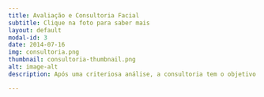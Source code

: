 ```yaml
---
title: Avaliação e Consultoria Facial
subtitle: Clique na foto para saber mais
layout: default
modal-id: 3
date: 2014-07-16
img: consultoria.png
thumbnail: consultoria-thumbnail.png
alt: image-alt
description: Após uma criteriosa análise, a consultoria tem o objetivo de sanar dúvidas relacionadas a seu tipo de pele e necessidades, através da elaboração de uma rotina de cuidados e sugestões de tratamentos personalizados. É possível adicionar a consultoria a outro serviço avulso (o valor passa a ser um acréscimo sobre o serviço escolhido), basta informar na mensagem no momento do agendamento.

---
```

